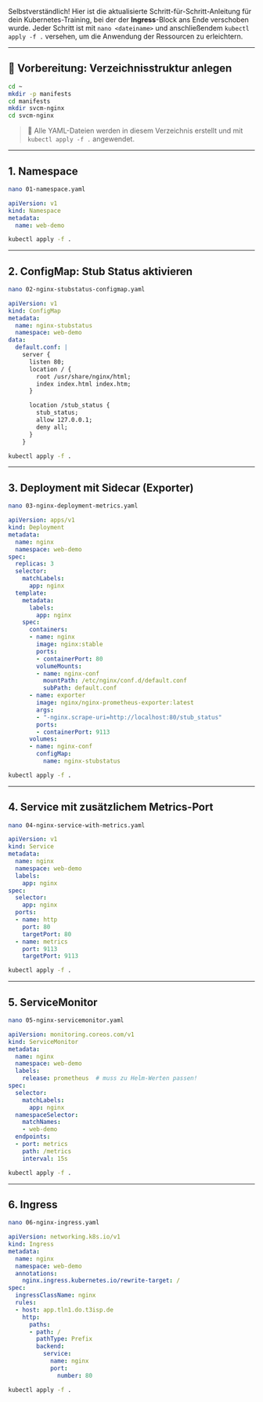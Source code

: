 Selbstverständlich! Hier ist die aktualisierte Schritt-für-Schritt-Anleitung für dein Kubernetes-Training, bei der der **Ingress**-Block ans Ende verschoben wurde. Jeder Schritt ist mit `nano <dateiname>` und anschließendem `kubectl apply -f .` versehen, um die Anwendung der Ressourcen zu erleichtern.

---

## 🔧 Vorbereitung: Verzeichnisstruktur anlegen

```bash
cd ~
mkdir -p manifests
cd manifests
mkdir svcm-nginx
cd svcm-nginx
```

> 🔎 Alle YAML-Dateien werden in diesem Verzeichnis erstellt und mit `kubectl apply -f .` angewendet.

---

## 1. Namespace

```bash
nano 01-namespace.yaml
```

```yaml
apiVersion: v1
kind: Namespace
metadata:
  name: web-demo
```

```bash
kubectl apply -f .
```

---

## 2. ConfigMap: Stub Status aktivieren

```bash
nano 02-nginx-stubstatus-configmap.yaml
```

```yaml
apiVersion: v1
kind: ConfigMap
metadata:
  name: nginx-stubstatus
  namespace: web-demo
data:
  default.conf: |
    server {
      listen 80;
      location / {
        root /usr/share/nginx/html;
        index index.html index.htm;
      }

      location /stub_status {
        stub_status;
        allow 127.0.0.1;
        deny all;
      }
    }
```

```bash
kubectl apply -f .
```

---

## 3. Deployment mit Sidecar (Exporter)

```bash
nano 03-nginx-deployment-metrics.yaml
```

```yaml
apiVersion: apps/v1
kind: Deployment
metadata:
  name: nginx
  namespace: web-demo
spec:
  replicas: 3
  selector:
    matchLabels:
      app: nginx
  template:
    metadata:
      labels:
        app: nginx
    spec:
      containers:
      - name: nginx
        image: nginx:stable
        ports:
        - containerPort: 80
        volumeMounts:
        - name: nginx-conf
          mountPath: /etc/nginx/conf.d/default.conf
          subPath: default.conf
      - name: exporter
        image: nginx/nginx-prometheus-exporter:latest
        args:
        - "-nginx.scrape-uri=http://localhost:80/stub_status"
        ports:
        - containerPort: 9113
      volumes:
      - name: nginx-conf
        configMap:
          name: nginx-stubstatus
```

```bash
kubectl apply -f .
```

---

## 4. Service mit zusätzlichem Metrics-Port

```bash
nano 04-nginx-service-with-metrics.yaml
```

```yaml
apiVersion: v1
kind: Service
metadata:
  name: nginx
  namespace: web-demo
  labels:
    app: nginx
spec:
  selector:
    app: nginx
  ports:
  - name: http
    port: 80
    targetPort: 80
  - name: metrics
    port: 9113
    targetPort: 9113
```

```bash
kubectl apply -f .
```

---

## 5. ServiceMonitor

```bash
nano 05-nginx-servicemonitor.yaml
```

```yaml
apiVersion: monitoring.coreos.com/v1
kind: ServiceMonitor
metadata:
  name: nginx
  namespace: web-demo
  labels:
    release: prometheus  # muss zu Helm-Werten passen!
spec:
  selector:
    matchLabels:
      app: nginx
  namespaceSelector:
    matchNames:
    - web-demo
  endpoints:
  - port: metrics
    path: /metrics
    interval: 15s
```

```bash
kubectl apply -f .
```

---

## 6. Ingress

```bash
nano 06-nginx-ingress.yaml
```

```yaml
apiVersion: networking.k8s.io/v1
kind: Ingress
metadata:
  name: nginx
  namespace: web-demo
  annotations:
    nginx.ingress.kubernetes.io/rewrite-target: /
spec:
  ingressClassName: nginx
  rules:
  - host: app.tln1.do.t3isp.de
    http:
      paths:
      - path: /
        pathType: Prefix
        backend:
          service:
            name: nginx
            port:
              number: 80
```

```bash
kubectl apply -f .
```
